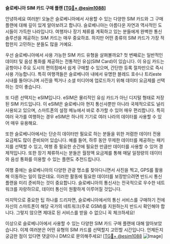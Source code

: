 **슬로베니아 SIM 카드 구매 플랜 [[TG💪+ @esim1088](https://t.me/s/esim1088)]**

안녕하세요 여러분! 오늘은 슬로베니아에서 사용할 수 있는 다양한 SIM 카드와 그 구매 플랜에 대해 깊이 있게 알아보려고 합니다. 슬로베니아는 아름다운 자연과 역사적인 도시들이 가득한 나라입니다. 여행자나 장기 체류를 계획하고 있는 분들에게 완벽한 통신 솔루션을 제공하는 SIM 카드는 매우 중요하죠. 하지만 어떤 종류의 SIM 카드가 가장 적합한지 고민하는 분들도 많을 거예요.

우선 슬로베니아에서 사용 가능한 SIM 카드 유형을 살펴볼까요? 첫 번째로는 일반적인 데이터 및 음성 통화를 제공하는 전통적인 유심(SIM Card)이 있습니다. 이 유심 카드는 공항이나 주요 도시의 편의점에서 쉽게 구매할 수 있으며, 간단한 등록 절차만으로 즉시 사용 가능합니다. 특히 여행객들은 슬로베니아 내에서 유명한 블레드 호수나 트리este 시내를 돌아다니며 사진을 찍거나 소셜 미디어에 업로드하기 위해 데이터 요금제를 선택하는 것이 좋습니다.

또 다른 선택지는 eSIM입니다. eSIM은 물리적인 유심 카드가 아닌 디지털 형태로 저장된 SIM 카드입니다. 이 eSIM은 슬로베니아 현지 통신사뿐만 아니라 국제적으로도 널리 사용되고 있으며, 스마트폰의 설정 메뉴에서 바로 추가할 수 있어 매우 편리합니다. 특히 여러 국가를 여행하는 경우 eSIM은 하나의 기기로 여러 나라의 데이터를 사용할 수 있어 매우 유용해요.

또한 슬로베니아에서는 단순히 데이터만 필요로 하는 분들을 위한 저렴한 데이터 전용 요금제도 많이 준비되어 있습니다. 예를 들어, 하루 동안 무제한 데이터를 제공하는 패키지를 선택할 수 있고, 여행 중 필요한 순간에 필요한 만큼만 데이터를 사용할 수 있어 경제적입니다. 또한 장기 체류하시는 분들은 월정액 요금제를 통해 매달 일정량의 데이터와 음성 통화를 이용할 수 있는 플랜도 추천드립니다.

여행 중에는 슬로베니아의 다양한 관광 명소를 찾아다니면서 사진을 찍고, GPS를 활용해 이동하는 일이 많은데요. 이러한 활동에 필요한 데이터를 보장받으려면 반드시 통신 플랜을 미리 준비하는 것이 중요합니다. 슬로베니아의 통신사는 전국적으로 우수한 네트워크를 자랑하므로, 데이터 통신이 원활하게 이루어질 것입니다.

마지막으로 중요한 팁 하나를 드리자면, 슬로베니아에서의 통신 서비스를 구매하기 전에 자신의 스마트폰이 해당 국가의 네트워크(주로 GSM)를 지원하는지 반드시 확인해야 합니다. 그렇지 않으면 제대로 된 서비스를 받을 수 없으니 꼭 체크하세요!

이상으로 슬로베니아에서 사용할 수 있는 다양한 SIM 카드 구매 플랜에 대해 알아보았습니다. 이제 여러분은 어떤 유형의 SIM 카드를 선택할지 고민할 시간입니다. 언제든지 궁금한 점이 있다면 댓글이나 DM으로 문의해주세요! [[TG💪+ @esim1088](https://t.me/s/esim1088) ![Image](https://i.postimg.cc/Y0z9fWf4/image.png)]